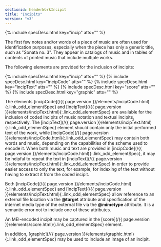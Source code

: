 ```yaml
---
sectionid: headerWorkIncipit
title: "Incipits"
version: "v3"
---
```






{% include specDesc.html key="incip" atts="" %}



The first few notes and/or words of a piece of music are often used for identification
purposes, especially when the piece has only a generic title, such as "Sonata no.
3". They
appear in catalogs of music and in tables of contents of printed music that include
multiple
works.

The following elements are provided for the inclusion of incipits:



{% include specDesc.html key="incip" atts="" %}
{% include specDesc.html key="incipCode" atts="" %}
{% include specDesc.html key="incipText" atts="" %}
{% include specDesc.html key="score" atts="" %}
{% include specDesc.html key="graphic" atts="" %}



The elements [incipCode](/{{ page.version }}/elements/incipCode.html){:.link_odd_elementSpec} and [incipText](/{{ page.version }}/elements/incipText.html){:.link_odd_elementSpec} are
available for the inclusion of coded incipits of music notation and textual incipits,
respectively. The [incipText](/{{ page.version }}/elements/incipText.html){:.link_odd_elementSpec} element should contain only the initial
performed text of the work, while [incipCode](/{{ page.version }}/elements/incipCode.html){:.link_odd_elementSpec} may contain both words and
music, depending on the capabilities of the scheme used to encode it. When both music
and
text are provided in [incipCode](/{{ page.version }}/elements/incipCode.html){:.link_odd_elementSpec}, it may be helpful to repeat the text
in [incipText](/{{ page.version }}/elements/incipText.html){:.link_odd_elementSpec} in order to provide easier access to only the text, for
example, for indexing of the text without having to extract it from the coded incipit.


Both [incipCode](/{{ page.version }}/elements/incipCode.html){:.link_odd_elementSpec} and [incipText](/{{ page.version }}/elements/incipText.html){:.link_odd_elementSpec} allow reference to
an external file location via the **@target** attribute and specification of the
internet media type of the external file via the **@mimetype** attribute. It is a
semantic error not to include one of these attributes.


An MEI-encoded incipit may be captured in the [score](/{{ page.version }}/elements/score.html){:.link_odd_elementSpec} element.


In addition, [graphic](/{{ page.version }}/elements/graphic.html){:.link_odd_elementSpec} may be used to include an image of an
incipit.


